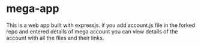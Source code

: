 # mega-app

This is a web app built with expressjs. if you add account.js file in the forked repo and entered details of mega account you can view details of the account with all the files and their links.
